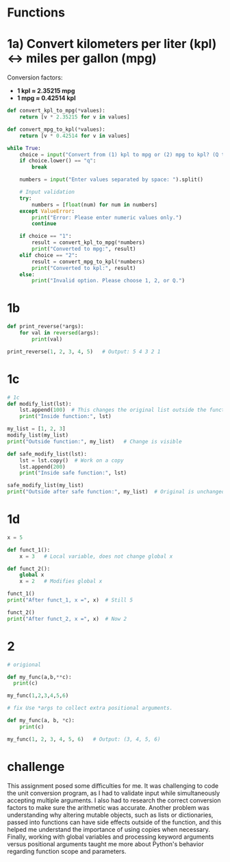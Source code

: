 # Functions

# 1a) Convert kilometers per liter (kpl) ↔ miles per gallon (mpg)  

Conversion factors:  
- **1 kpl ≈ 2.35215 mpg**  
- **1 mpg ≈ 0.42514 kpl**  

```python
def convert_kpl_to_mpg(*values):
    return [v * 2.35215 for v in values]

def convert_mpg_to_kpl(*values):
    return [v * 0.42514 for v in values]

while True:
    choice = input("Convert from (1) kpl to mpg or (2) mpg to kpl? (Q to quit): ")
    if choice.lower() == "q":
        break

    numbers = input("Enter values separated by space: ").split()

    # Input validation
    try:
        numbers = [float(num) for num in numbers]
    except ValueError:
        print("Error: Please enter numeric values only.")
        continue

    if choice == "1":
        result = convert_kpl_to_mpg(*numbers)
        print("Converted to mpg:", result)
    elif choice == "2":
        result = convert_mpg_to_kpl(*numbers)
        print("Converted to kpl:", result)
    else:
        print("Invalid option. Please choose 1, 2, or Q.")

```

# 1b

```python 
def print_reverse(*args):
    for val in reversed(args):
        print(val)

print_reverse(1, 2, 3, 4, 5)   # Output: 5 4 3 2 1
```

# 1c

``` python
# 1c
def modify_list(lst):
    lst.append(100)  # This changes the original list outside the function
    print("Inside function:", lst)

my_list = [1, 2, 3]
modify_list(my_list)
print("Outside function:", my_list)   # Change is visible

def safe_modify_list(lst):
    lst = lst.copy()  # Work on a copy
    lst.append(200)
    print("Inside safe function:", lst)

safe_modify_list(my_list)
print("Outside after safe function:", my_list)  # Original is unchanged
```

# 1d 

``` python 
x = 5

def funct_1():
    x = 3   # Local variable, does not change global x

def funct_2():
    global x
    x = 2   # Modifies global x

funct_1()
print("After funct_1, x =", x)  # Still 5

funct_2()
print("After funct_2, x =", x)  # Now 2

```

# 2

``` python
# origional

def my_func(a,b,**c):
  print(c)

my_func(1,2,3,4,5,6)

# fix Use *args to collect extra positional arguments.

def my_func(a, b, *c):
    print(c)

my_func(1, 2, 3, 4, 5, 6)   # Output: (3, 4, 5, 6)

```

# challenge 
This assignment posed some difficulties for me. It was challenging to code the unit conversion program, as I had to validate input while simultaneously accepting multiple arguments. I also had to research the correct conversion factors to make sure the arithmetic was accurate. Another problem was understanding why altering mutable objects, such as lists or dictionaries, passed into functions can have side effects outside of the function, and this helped me understand the importance of using copies when necessary. Finally, working with global variables and processing keyword arguments versus positional arguments taught me more about Python's behavior regarding function scope and parameters.
